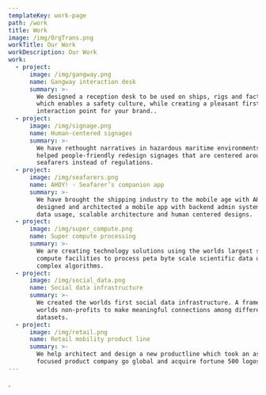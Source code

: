 ```yaml
---
templateKey: work-page
path: /work
title: Work
image: /img/OrgTrans.png
workTitle: Our Work
workDescription: Our Work
work:
  - project:
      image: /img/gangway.png
      name: Gangway interaction desk
      summary: >-
        We designed a reception desk to be used on ships, rigs and factories
        which enables a safety culture, while creating a pleasant first
        interaction point for your brand..
  - project:
      image: /img/signage.png
      name: Human-centered signages
      summary: >-
        We have rethought narratives in hazardous maritime environments and
        helped people-friendly redesign signages that are centered around
        seafarers instead of regulations.
  - project:
      image: /img/seafarers.png
      name: AHOY! - Seafarer’s companion app
      summary: >-
        We have brought the shipping industry to the mobile age with AHOY. We
        designed and architected a mobile app with backend admin system, for low
        data usage, scalable architecture and human centered designs.
  - project:
      image: /img/super_compute.png
      name: Super compute processing
      summary: >-
        We are creating technology solutions using the worlds largest super
        compute facilities to process peta byte scale scientific data using
        complex algorithms.
  - project:
      image: /img/social_data.png
      name: Social data infrastructure
      summary: >-
        We created the worlds first social data infrastructure. A framework for
        worlds non-profits to make meaningful connections among different
        datasets.
  - project:
      image: /img/retail.png
      name: Retail mobility product line
      summary: >-
        We help architect and design a new productline which took an asia
        focused product company go global and acquire fortune 500 logos.
---
```

.
